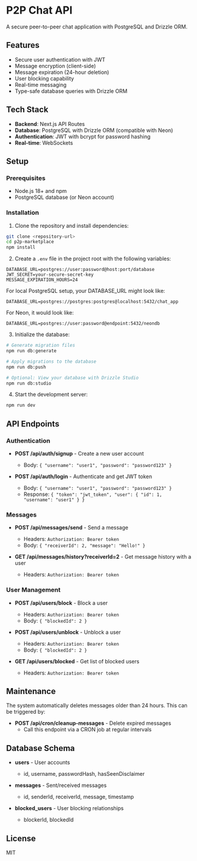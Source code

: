 # P2P Chat API

A secure peer-to-peer chat application with PostgreSQL and Drizzle ORM.

## Features

- Secure user authentication with JWT
- Message encryption (client-side)
- Message expiration (24-hour deletion)
- User blocking capability
- Real-time messaging
- Type-safe database queries with Drizzle ORM

## Tech Stack

- **Backend**: Next.js API Routes
- **Database**: PostgreSQL with Drizzle ORM (compatible with Neon)
- **Authentication**: JWT with bcrypt for password hashing
- **Real-time**: WebSockets

## Setup

### Prerequisites

- Node.js 18+ and npm
- PostgreSQL database (or Neon account)

### Installation

1. Clone the repository and install dependencies:

```bash
git clone <repository-url>
cd p2p-marketplace
npm install
```

2. Create a `.env` file in the project root with the following variables:

```
DATABASE_URL=postgres://user:password@host:port/database
JWT_SECRET=your-secure-secret-key
MESSAGE_EXPIRATION_HOURS=24
```

For local PostgreSQL setup, your DATABASE_URL might look like:
```
DATABASE_URL=postgres://postgres:postgres@localhost:5432/chat_app
```

For Neon, it would look like:
```
DATABASE_URL=postgres://user:password@endpoint:5432/neondb
```

3. Initialize the database:

```bash
# Generate migration files
npm run db:generate

# Apply migrations to the database
npm run db:push

# Optional: View your database with Drizzle Studio
npm run db:studio
```

4. Start the development server:

```bash
npm run dev
```

## API Endpoints

### Authentication

- **POST /api/auth/signup** - Create a new user account
  - Body: `{ "username": "user1", "password": "password123" }`

- **POST /api/auth/login** - Authenticate and get JWT token
  - Body: `{ "username": "user1", "password": "password123" }`
  - Response: `{ "token": "jwt_token", "user": { "id": 1, "username": "user1" } }`

### Messages

- **POST /api/messages/send** - Send a message
  - Headers: `Authorization: Bearer token`
  - Body: `{ "receiverId": 2, "message": "Hello!" }`

- **GET /api/messages/history?receiverId=2** - Get message history with a user
  - Headers: `Authorization: Bearer token`

### User Management

- **POST /api/users/block** - Block a user
  - Headers: `Authorization: Bearer token`
  - Body: `{ "blockedId": 2 }`

- **POST /api/users/unblock** - Unblock a user
  - Headers: `Authorization: Bearer token`
  - Body: `{ "blockedId": 2 }`

- **GET /api/users/blocked** - Get list of blocked users
  - Headers: `Authorization: Bearer token`

## Maintenance

The system automatically deletes messages older than 24 hours. This can be triggered by:

- **POST /api/cron/cleanup-messages** - Delete expired messages
  - Call this endpoint via a CRON job at regular intervals

## Database Schema

- **users** - User accounts
  - id, username, passwordHash, hasSeenDisclaimer

- **messages** - Sent/received messages
  - id, senderId, receiverId, message, timestamp

- **blocked_users** - User blocking relationships
  - blockerId, blockedId

## License

MIT
